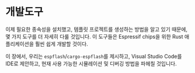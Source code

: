 # 개발도구

이제 필요한 종속성을 설치했고, 템플릿 프로젝트를 생성하는 방법을 알고 있기 때문에, 몇 가지 도구를 더 자세히 다룰 것입니다. 이 도구들은  Espressif chips을 위한 Rust 애플리케이션을 훨씬 쉽게 개발할 것이다.

이 장에서, 우리는  `espflash`/`cargo-espflash`를 제시하고, Visual Studio Code를 IDE로 제안하고, 현재 사용 가능한 시뮬레이션 및 디버깅 방법을 파헤칠 것입니다.
